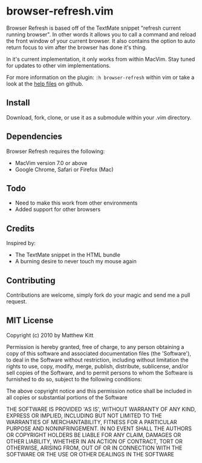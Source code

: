 # browser-refresh.vim

Browser Refresh is based off of the TextMate snippet "refresh current running
browser". In other words it allows you to call a command and reload the front
window of your current browser. It also contains the option to auto
return focus to vim after the browser has done it's thing.

In it's current implementation, it only works from within MacVim. Stay tuned
for updates to other vim implementations.

For more information on the plugin: `:h browser-refresh` within vim or take a look at the [help files](http://github.com/mkitt/browser-refresh.vim/blob/master/doc/browser-refresh.txt) on github.


## Install

Download, fork, clone, or use it as a submodule within your .vim directory.


## Dependencies

Browser Refresh requires the following:

- MacVim version 7.0 or above
- Google Chrome, Safari or Firefox (Mac)

## Todo

- Need to make this work from other environments
- Added support for other browsers


## Credits

Inspired by:

- The TextMate snippet in the HTML bundle
- A burning desire to never touch my mouse again


## Contributing

Contributions are welcome, simply fork do your magic and send me a pull request.

## MIT License

Copyright (c) 2010 by Matthew Kitt

Permission is hereby granted, free of charge, to any person
obtaining a copy of this software and associated documentation
files (the 'Software'), to deal in the Software without
restriction, including without limitation the rights to use,
copy, modify, merge, publish, distribute, sublicense, and/or sell
copies of the Software, and to permit persons to whom the
Software is furnished to do so, subject to the following
conditions:

The above copyright notice and this permission notice shall be
included in all copies or substantial portions of the Software

THE SOFTWARE IS PROVIDED 'AS IS', WITHOUT WARRANTY OF ANY KIND,
EXPRESS OR IMPLIED, INCLUDING BUT NOT LIMITED TO THE WARRANTIES
OF MERCHANTABILITY, FITNESS FOR A PARTICULAR PURPOSE AND
NONINFRINGEMENT. IN NO EVENT SHALL THE AUTHORS OR COPYRIGHT
HOLDERS BE LIABLE FOR ANY CLAIM, DAMAGES OR OTHER LIABILITY,
WHETHER IN AN ACTION OF CONTRACT, TORT OR OTHERWISE, ARISING
FROM, OUT OF OR IN CONNECTION WITH THE SOFTWARE OR THE USE OR
OTHER DEALINGS IN THE SOFTWARE


